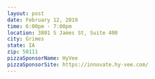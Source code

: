 ```yaml
---
layout: post
date: February 12, 2019
time: 6:00pm - 7:00pm
location: 3801 S James St, Suite 400
city: Grimes
state: IA
zip: 50111
pizzaSponsorName: HyVee
pizzaSponsorSite: https://innovate.hy-vee.com/
---
```

